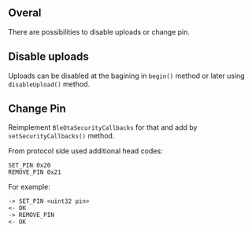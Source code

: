 ## Overal
There are possibilities to disable uploads or change pin.

## Disable uploads
Uploads can be disabled at the bagining in `begin()` method or later using `disableUpload()` method.

## Change Pin
Reimplement `BleOtaSecurityCallbacks` for that and add by `setSecurityCallbacks()` method.

From protocol side used additional head codes:
```
SET_PIN 0x20
REMOVE_PIN 0x21
```

For example:
```
-> SET_PIN <uint32 pin>
<- OK
-> REMOVE_PIN
<- OK
```
